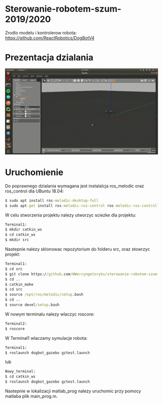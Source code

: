 # Sterowanie-robotem-szum-2019/2020

Zrodlo modelu i kontrolerow robota: https://github.com/ReactRobotics/DogBotV4

# Prezentacja dzialania

![Alt Text](https://github.com/WWercyngetoryks/sterowanie-robotem-szum-2019-20/blob/master/ten.gif) 


# Uruchomienie

Do poprawnego dzialania wymagana jest instalalcja ros_melodic oraz ros_control
dla UBuntu 18.04:
```bat
$ sudo apt install ros-melodic-desktop-full
$ sudo apt-get install ros-melodic-ros-control ros-melodic-ros-controllers
```
W celu stworzenia projektu nalezy utworzyc sciezke dla projektu:
```bat
Terminal1:
$ mkdir catkin_ws
$ cd catkin_ws
$ mkdir src
```
Nastepnie nalezy sklonowac repozytorium do folderu src, oraz stowrzyc projekt:
```bat
Terminal1:
$ cd src
$ git clone https://github.com/WWercyngetoryks/sterowanie-robotem-szum-2019-20.git
$ cd ..
$ catkin_make
$ cd src
$ source /opt/ros/melodic/setup.bash
$ cd ..
$ source devel/setup.bash
```
W nowym terminalu nalezy wlaczyc roscore:
```bat
Terminal2:
$ roscore
```
W Terminal1 wlaczamy symulacje robota:
```bat
Terminal1:
$ roslaunch dogbot_gazebo gztest.launch
```
lub
```bat
Nowy_terminal:
$ cd catkin_ws
$ roslaunch dogbot_gazebo gztest.launch
```

Nastepnie w lokalizacji matlab_prog nalezy uruchomic przy pomocy matlaba plik main_prog.m.

